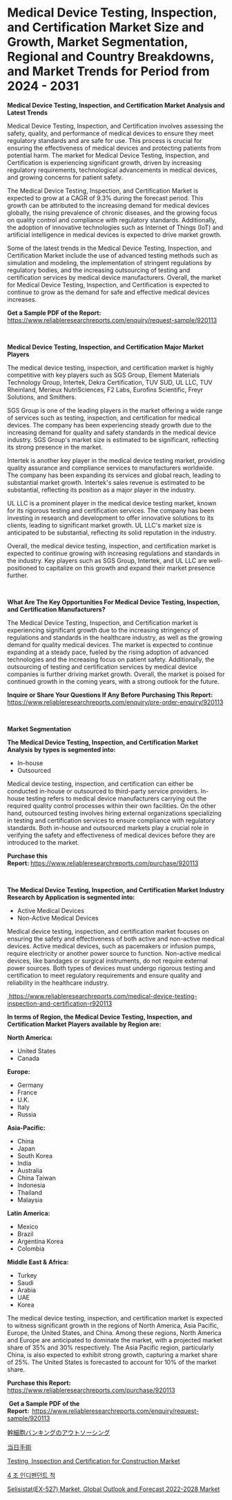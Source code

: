 <p><h1>Medical Device Testing, Inspection, and Certification Market Size and Growth, Market Segmentation, Regional and Country Breakdowns, and Market Trends for Period from 2024 -  2031</h1></p><p><strong>Medical Device Testing, Inspection, and Certification Market Analysis and Latest Trends</strong></p>
<p><p>Medical Device Testing, Inspection, and Certification involves assessing the safety, quality, and performance of medical devices to ensure they meet regulatory standards and are safe for use. This process is crucial for ensuring the effectiveness of medical devices and protecting patients from potential harm. The market for Medical Device Testing, Inspection, and Certification is experiencing significant growth, driven by increasing regulatory requirements, technological advancements in medical devices, and growing concerns for patient safety.</p><p>The Medical Device Testing, Inspection, and Certification Market is expected to grow at a CAGR of 9.3% during the forecast period. This growth can be attributed to the increasing demand for medical devices globally, the rising prevalence of chronic diseases, and the growing focus on quality control and compliance with regulatory standards. Additionally, the adoption of innovative technologies such as Internet of Things (IoT) and artificial intelligence in medical devices is expected to drive market growth.</p><p>Some of the latest trends in the Medical Device Testing, Inspection, and Certification Market include the use of advanced testing methods such as simulation and modeling, the implementation of stringent regulations by regulatory bodies, and the increasing outsourcing of testing and certification services by medical device manufacturers. Overall, the market for Medical Device Testing, Inspection, and Certification is expected to continue to grow as the demand for safe and effective medical devices increases.</p></p>
<p><strong>Get a Sample PDF of the Report:&nbsp;</strong> <a href="https://www.reliableresearchreports.com/enquiry/request-sample/920113">https://www.reliableresearchreports.com/enquiry/request-sample/920113</a></p>
<p>&nbsp;</p>
<p><strong>Medical Device Testing, Inspection, and Certification Major Market Players</strong></p>
<p><p>The medical device testing, inspection, and certification market is highly competitive with key players such as SGS Group, Element Materials Technology Group, Intertek, Dekra Certification, TUV SUD, UL LLC, TUV Rheinland, Merieux NutriSciences, F2 Labs, Eurofins Scientific, Freyr Solutions, and Smithers.</p><p>SGS Group is one of the leading players in the market offering a wide range of services such as testing, inspection, and certification for medical devices. The company has been experiencing steady growth due to the increasing demand for quality and safety standards in the medical device industry. SGS Group's market size is estimated to be significant, reflecting its strong presence in the market.</p><p>Intertek is another key player in the medical device testing market, providing quality assurance and compliance services to manufacturers worldwide. The company has been expanding its services and global reach, leading to substantial market growth. Intertek's sales revenue is estimated to be substantial, reflecting its position as a major player in the industry.</p><p>UL LLC is a prominent player in the medical device testing market, known for its rigorous testing and certification services. The company has been investing in research and development to offer innovative solutions to its clients, leading to significant market growth. UL LLC's market size is anticipated to be substantial, reflecting its solid reputation in the industry.</p><p>Overall, the medical device testing, inspection, and certification market is expected to continue growing with increasing regulations and standards in the industry. Key players such as SGS Group, Intertek, and UL LLC are well-positioned to capitalize on this growth and expand their market presence further.</p></p>
<p>&nbsp;</p>
<p><strong>What Are The Key Opportunities For Medical Device Testing, Inspection, and Certification Manufacturers?</strong></p>
<p><p>The Medical Device Testing, Inspection, and Certification market is experiencing significant growth due to the increasing stringency of regulations and standards in the healthcare industry, as well as the growing demand for quality medical devices. The market is expected to continue expanding at a steady pace, fueled by the rising adoption of advanced technologies and the increasing focus on patient safety. Additionally, the outsourcing of testing and certification services by medical device companies is further driving market growth. Overall, the market is poised for continued growth in the coming years, with a strong outlook for the future.</p></p>
<p><strong>Inquire or Share Your Questions If Any Before Purchasing This Report:</strong> <a href="https://www.reliableresearchreports.com/enquiry/pre-order-enquiry/920113">https://www.reliableresearchreports.com/enquiry/pre-order-enquiry/920113</a></p>
<p>&nbsp;</p>
<p><strong>Market Segmentation</strong></p>
<p><strong>The Medical Device Testing, Inspection, and Certification Market Analysis by types is segmented into:</strong></p>
<p><ul><li>In-house</li><li>Outsourced</li></ul></p>
<p><p>Medical device testing, inspection, and certification can either be conducted in-house or outsourced to third-party service providers. In-house testing refers to medical device manufacturers carrying out the required quality control processes within their own facilities. On the other hand, outsourced testing involves hiring external organizations specializing in testing and certification services to ensure compliance with regulatory standards. Both in-house and outsourced markets play a crucial role in verifying the safety and effectiveness of medical devices before they are introduced to the market.</p></p>
<p><strong>Purchase this Report:&nbsp;</strong><a href="https://www.reliableresearchreports.com/purchase/920113">https://www.reliableresearchreports.com/purchase/920113</a></p>
<p>&nbsp;</p>
<p><strong>The Medical Device Testing, Inspection, and Certification Market Industry Research by Application is segmented into:</strong></p>
<p><ul><li>Active Medical Devices</li><li>Non-Active Medical Devices</li></ul></p>
<p><p>Medical device testing, inspection, and certification market focuses on ensuring the safety and effectiveness of both active and non-active medical devices. Active medical devices, such as pacemakers or infusion pumps, require electricity or another power source to function. Non-active medical devices, like bandages or surgical instruments, do not require external power sources. Both types of devices must undergo rigorous testing and certification to meet regulatory requirements and ensure quality and reliability in the healthcare industry.</p></p>
<p><a href="https://www.reliableresearchreports.com/medical-device-testing-inspection-and-certification-r920113">&nbsp;https://www.reliableresearchreports.com/medical-device-testing-inspection-and-certification-r920113</a></p>
<p><strong>In terms of Region, the Medical Device Testing, Inspection, and Certification Market Players available by Region are:</strong></p>
<p>
    <p> <strong> North America: </strong>
        <ul>
            <li>United States</li>
            <li>Canada</li>
        </ul>
        </p> 
    <p> <strong> Europe: </strong>
        <ul>
            <li>Germany</li>
            <li>France</li>
            <li>U.K.</li>
            <li>Italy</li>
            <li>Russia</li>
        </ul>
        </p> 
    <p> <strong> Asia-Pacific: </strong>
        <ul>
            <li>China</li>
            <li>Japan</li>
            <li>South Korea</li>
            <li>India</li>
            <li>Australia</li>
            <li>China Taiwan</li>
            <li>Indonesia</li>
            <li>Thailand</li>
            <li>Malaysia</li>
        </ul>
        </p> 
    <p> <strong> Latin America: </strong>
        <ul>
            <li>Mexico</li>
            <li>Brazil</li>
            <li>Argentina Korea</li>
            <li>Colombia</li>
        </ul>
        </p> 
    <p> <strong> Middle East & Africa: </strong>
        <ul>
            <li>Turkey</li>
            <li>Saudi</li>
            <li>Arabia</li>
            <li>UAE</li>
            <li>Korea</li>
        </ul>
    </p>
    </p>
<p><p>The medical device testing, inspection, and certification market is expected to witness significant growth in the regions of North America, Asia Pacific, Europe, the United States, and China. Among these regions, North America and Europe are anticipated to dominate the market, with a projected market share of 35% and 30% respectively. The Asia Pacific region, particularly China, is also expected to exhibit strong growth, capturing a market share of 25%. The United States is forecasted to account for 10% of the market share.</p></p>
<p><strong>Purchase this Report: </strong><a href="https://www.reliableresearchreports.com/purchase/920113">https://www.reliableresearchreports.com/purchase/920113</a></p>
<p>&nbsp;<strong>Get a Sample PDF of the Report:&nbsp;&nbsp;</strong><a href="https://www.reliableresearchreports.com/enquiry/request-sample/920113">https://www.reliableresearchreports.com/enquiry/request-sample/920113</a></p>
<p><strong></strong></p>
<p><p><a href="https://medium.com/@bproschd5/%E6%AC%A1%E3%81%AE%E6%96%87%E7%AB%A0%E3%82%92%E6%97%A5%E6%9C%AC%E8%AA%9E%E3%81%AB%E7%BF%BB%E8%A8%B3%E3%81%97%E3%81%A6%E3%81%8F%E3%81%A0%E3%81%95%E3%81%84-2024%E5%B9%B4%E3%81%8B%E3%82%892031%E5%B9%B4%E3%81%BE%E3%81%A7%E3%81%AE%E6%9C%9F%E9%96%93%E3%81%AE%E5%B9%B9%E7%B4%B0%E8%83%9E%E3%83%90%E3%83%B3%E3%82%AD%E3%83%B3%E3%82%B0%E3%82%A2%E3%82%A6%E3%83%88%E3%82%BD%E3%83%BC%E3%82%B7%E3%83%B3%E3%82%B0%E5%B8%82%E5%A0%B4%E3%81%AE%E3%83%8A%E3%83%93%E3%82%B2%E3%83%BC%E3%83%88-%E5%B0%82%E9%96%80%E5%AE%B6%E5%88%86%E6%9E%90%E3%81%A8%E5%B8%82%E5%A0%B4%E4%BA%88%E6%B8%AC-b57e1a88f7c8">幹細胞バンキングのアウトソーシング</a></p><p><a href="https://medium.com/@mayeuwjvassey/%E5%90%8C%E6%97%A5%E6%89%8B%E8%A1%93%E5%B8%82%E5%A0%B4%E8%AA%BF%E6%9F%BB%E3%83%AC%E3%83%9D%E3%83%BC%E3%83%88%E3%81%AB%E3%81%AF-2024%E5%B9%B4%E3%81%8B%E3%82%892031%E5%B9%B4%E3%81%BE%E3%81%A7%E3%81%AE%E4%BA%88%E6%B8%AC%E3%81%95%E3%82%8C%E3%82%8B%E5%B9%B4%E7%8E%874-%E3%81%AE%E6%88%90%E9%95%B7%E7%8E%87%E3%81%AB%E3%81%8A%E3%81%91%E3%82%8B%E5%B8%82%E5%A0%B4%E8%A6%8F%E6%A8%A1-%E3%82%B7%E3%82%A7%E3%82%A2-%E5%88%86%E6%9E%90%E3%81%8C%E5%90%AB%E3%81%BE%E3%82%8C%E3%81%A6%E3%81%84%E3%81%BE%E3%81%99-27d054c63df8">当日手術</a></p><p><a href="https://github.com/Chiragrp22/Market-Research-Report-List-6/blob/main/testing-inspection-and-certification-for-construction-market.md">Testing, Inspection and Certification for Construction Market</a></p><p><a href="https://medium.com/@rudyswaniafgwski56664/4-jaw-independent-chuck-%EC%8B%9C%EC%9E%A5-%EB%8F%99%ED%96%A5-%EC%8B%9C%EC%9E%A5-%EC%84%B8%EB%B6%84%ED%99%94%EC%9D%98-%EC%9E%90%EC%84%B8%ED%95%9C-%EC%97%B0%EA%B5%AC-%EB%B0%8F-%EC%8B%A0%ED%9D%A5-%EB%8F%99%ED%96%A5%EC%9D%98-%EC%A4%91%EC%9A%94%EC%84%B1-%EB%B6%84%EC%84%9D-70207117126a">4 조 인디펜던트 척</a></p><p><a href="https://issuu.com/reportprime-2/docs/selisistatex-527-market-global-outl_713611ef4ed8ee">Selisistat(EX-527) Market, Global Outlook and Forecast 2022-2028 Market</a></p></p>